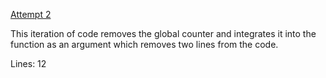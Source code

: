 [Attempt 2](http://www.codeskulptor.org/#user28_sXgqHn4FvQ_2.py)

This iteration of code removes the global counter and integrates it into the function as an argument which removes two lines from the code.

Lines: 12